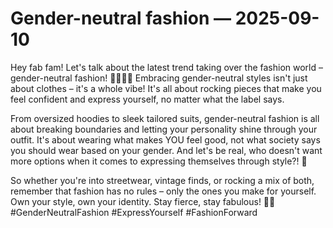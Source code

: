 # Gender-neutral fashion — 2025-09-10

Hey fab fam! Let's talk about the latest trend taking over the fashion world – gender-neutral fashion! 💁‍♂️💁‍♀️ Embracing gender-neutral styles isn't just about clothes – it's a whole vibe! It's all about rocking pieces that make you feel confident and express yourself, no matter what the label says.

From oversized hoodies to sleek tailored suits, gender-neutral fashion is all about breaking boundaries and letting your personality shine through your outfit. It's about wearing what makes YOU feel good, not what society says you should wear based on your gender. And let's be real, who doesn't want more options when it comes to expressing themselves through style?! 🙌

So whether you're into streetwear, vintage finds, or rocking a mix of both, remember that fashion has no rules – only the ones you make for yourself. Own your style, own your identity. Stay fierce, stay fabulous! 💃🕺 #GenderNeutralFashion #ExpressYourself #FashionForward